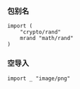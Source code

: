 ### 包别名
``` golang
import (
    "crypto/rand"
    mrand "math/rand"
)
```

### 空导入
``` golang
import _ "image/png" 
```